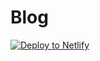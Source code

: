 # Blog

[![Deploy to Netlify](https://www.netlify.com/img/deploy/button.svg)](https://app.netlify.com/start/deploy?repository=https://github.com/thebaonn/blog)
